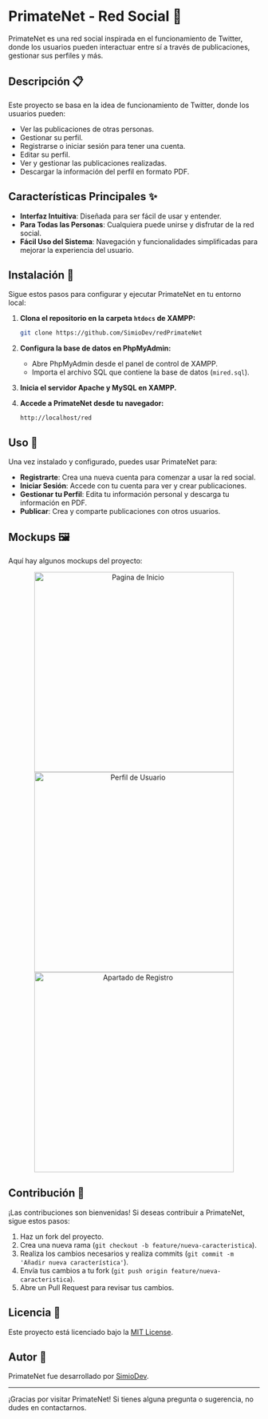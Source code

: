 # PrimateNet - Red Social 🐒

PrimateNet es una red social inspirada en el funcionamiento de Twitter, donde los usuarios pueden interactuar entre sí a través de publicaciones, gestionar sus perfiles y más.

## Descripción 📋

Este proyecto se basa en la idea de funcionamiento de Twitter, donde los usuarios pueden:
- Ver las publicaciones de otras personas.
- Gestionar su perfil.
- Registrarse o iniciar sesión para tener una cuenta.
- Editar su perfil.
- Ver y gestionar las publicaciones realizadas.
- Descargar la información del perfil en formato PDF.

## Características Principales ✨

- **Interfaz Intuitiva**: Diseñada para ser fácil de usar y entender.
- **Para Todas las Personas**: Cualquiera puede unirse y disfrutar de la red social.
- **Fácil Uso del Sistema**: Navegación y funcionalidades simplificadas para mejorar la experiencia del usuario.

## Instalación 🚀

Sigue estos pasos para configurar y ejecutar PrimateNet en tu entorno local:

1. **Clona el repositorio en la carpeta `htdocs` de XAMPP:**
    ```bash
    git clone https://github.com/SimioDev/redPrimateNet
    ```

2. **Configura la base de datos en PhpMyAdmin:**
    - Abre PhpMyAdmin desde el panel de control de XAMPP.
    - Importa el archivo SQL que contiene la base de datos (`mired.sql`).

3. **Inicia el servidor Apache y MySQL en XAMPP.**

4. **Accede a PrimateNet desde tu navegador:**
    ```
    http://localhost/red
    ```

## Uso 📌

Una vez instalado y configurado, puedes usar PrimateNet para:

- **Registrarte**: Crea una nueva cuenta para comenzar a usar la red social.
- **Iniciar Sesión**: Accede con tu cuenta para ver y crear publicaciones.
- **Gestionar tu Perfil**: Edita tu información personal y descarga tu información en PDF.
- **Publicar**: Crea y comparte publicaciones con otros usuarios.

## Mockups 🖼️

Aquí hay algunos mockups del proyecto:

<div align="center">
  <picture>
    <img src="http://imgfz.com/i/3fhtSEd.png" alt="Pagina de Inicio" width="400"/>
  </picture>
  <picture>
    <img src="http://imgfz.com/i/RVezB4Z.png" alt="Perfil de Usuario" width="400"/>
  </picture>
  <picture>
    <img src="http://imgfz.com/i/C5Qwm2z.png" alt="Apartado de Registro" width="400"/>
  </picture>
</div>

## Contribución 🤝

¡Las contribuciones son bienvenidas! Si deseas contribuir a PrimateNet, sigue estos pasos:

1. Haz un fork del proyecto.
2. Crea una nueva rama (`git checkout -b feature/nueva-caracteristica`).
3. Realiza los cambios necesarios y realiza commits (`git commit -m 'Añadir nueva característica'`).
4. Envía tus cambios a tu fork (`git push origin feature/nueva-caracteristica`).
5. Abre un Pull Request para revisar tus cambios.

## Licencia 📄

Este proyecto está licenciado bajo la [MIT License](LICENSE).

## Autor 👤

PrimateNet fue desarrollado por [SimioDev](https://github.com/SimioDev).

---

¡Gracias por visitar PrimateNet! Si tienes alguna pregunta o sugerencia, no dudes en contactarnos.

